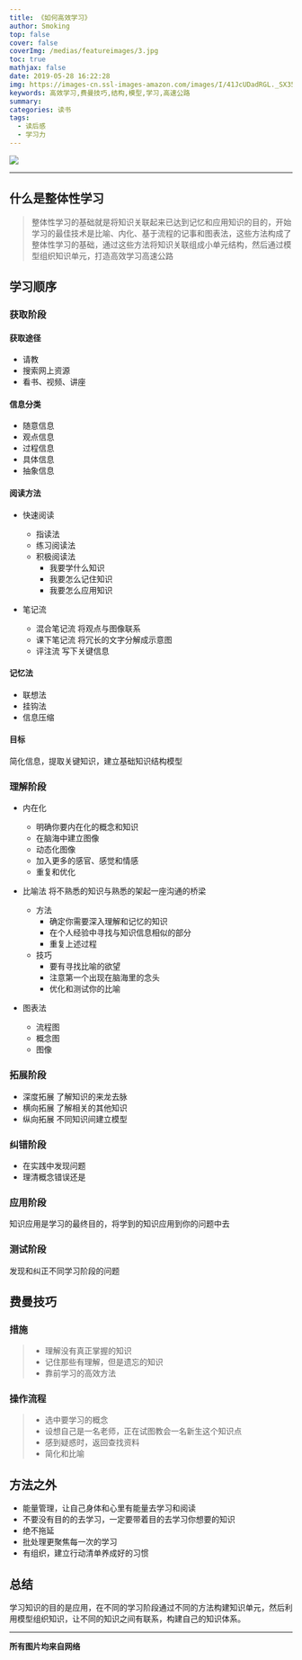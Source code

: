 ```yaml
---
title: 《如何高效学习》
author: Smoking
top: false
cover: false
coverImg: /medias/featureimages/3.jpg
toc: true
mathjax: false
date: 2019-05-28 16:22:28
img: https://images-cn.ssl-images-amazon.com/images/I/41JcUDadRGL._SX350_BO1,204,203,200_.jpg
keywords: 高效学习,费曼技巧,结构,模型,学习,高速公路
summary:
categories: 读书
tags:
  - 读后感
  - 学习力
---
```


![](https://images-cn.ssl-images-amazon.com/images/I/41JcUDadRGL._SX350_BO1,204,203,200_.jpg)

---
## 什么是整体性学习
>   整体性学习的基础就是将知识关联起来已达到记忆和应用知识的目的，开始学习的最佳技术是比喻、内化、基于流程的记事和图表法，这些方法构成了整体性学习的基础，通过这些方法将知识关联组成小单元结构，然后通过模型组织知识单元，打造高效学习高速公路

## 学习顺序

### 获取阶段 

#### 获取途径

* 请教
* 搜索网上资源
* 看书、视频、讲座

#### 信息分类
* 随意信息
* 观点信息
* 过程信息
* 具体信息
* 抽象信息

#### 阅读方法

* 快速阅读
  * 指读法
  * 练习阅读法
  * 积极阅读法
    * 我要学什么知识
    * 我要怎么记住知识
    * 我要怎么应用知识
  
* 笔记流
  * 混合笔记流 将观点与图像联系
  * 课下笔记流 将冗长的文字分解成示意图
  * 评注流 写下关键信息
  
#### 记忆法
* 联想法
* 挂钩法
* 信息压缩

#### 目标
简化信息，提取关键知识，建立基础知识结构模型

### 理解阶段 

* 内在化  
  * 明确你要内在化的概念和知识
  * 在脑海中建立图像
  * 动态化图像
  * 加入更多的感官、感觉和情感
  * 重复和优化
  
* 比喻法 将不熟悉的知识与熟悉的架起一座沟通的桥梁
  * 方法
    * 确定你需要深入理解和记忆的知识
    * 在个人经验中寻找与知识信息相似的部分
    * 重复上述过程
  * 技巧
    * 要有寻找比喻的欲望
    * 注意第一个出现在脑海里的念头
    * 优化和测试你的比喻
  
* 图表法
  * 流程图
  * 概念图
  * 图像
  

### 拓展阶段 

* 深度拓展 了解知识的来龙去脉
* 横向拓展 了解相关的其他知识
* 纵向拓展 不同知识间建立模型
  

### 纠错阶段 
* 在实践中发现问题
* 理清概念错误还是

### 应用阶段 
知识应用是学习的最终目的，将学到的知识应用到你的问题中去

### 测试阶段 
发现和纠正不同学习阶段的问题

## 费曼技巧

### 措施
>	* 理解没有真正掌握的知识
>	* 记住那些有理解，但是遗忘的知识
>	* 靠前学习的高效方法
### 操作流程
>	* 选中要学习的概念
>	* 设想自己是一名老师，正在试图教会一名新生这个知识点
>	* 感到疑惑时，返回查找资料
>	* 简化和比喻

## 方法之外
* 能量管理，让自己身体和心里有能量去学习和阅读
* 不要没有目的的去学习，一定要带着目的去学习你想要的知识
* 绝不拖延
* 批处理更聚焦每一次的学习
* 有组织，建立行动清单养成好的习惯


## 总结

学习知识的目的是应用，在不同的学习阶段通过不同的方法构建知识单元，然后利用模型组织知识，让不同的知识之间有联系，构建自己的知识体系。


------------------------------------------------
**所有图片均来自网络**